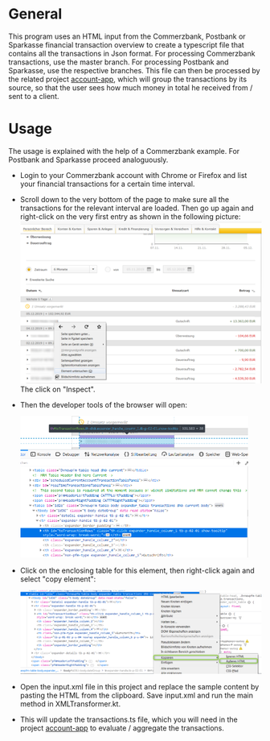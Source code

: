 # General

This program uses an HTML input from the Commerzbank, Postbank or Sparkasse financial transaction overview to create a typescript file that contains all the transactions in Json format. For processing Commerzbank transactions, use the master branch. For processing Postbank and Sparkasse, use the respective branches. This file can then be processed by the related project [account-app](https://github.com/tomreineke/account-app), which will group the transactions by its source, so that the user sees how much money in total he received from / sent to a client.

# Usage
The usage is explained with the help of a Commerzbank example. For Postbank and Sparkasse proceed analoguously.
* Login to your Commerzbank account with Chrome or Firefox and list your financial transactions for a certain time interval. 

* Scroll down to the very bottom of the page to make sure all the transactions for the relevant interval are loaded. Then go up again and right-click on the very first entry as shown in the following picture:
  <img src="https://github.com/tomreineke/bank-account-checker/blob/master/src/resources/images/inspect_element.png" style="zoom:50%;" />
  The click on "Inspect".
  
* Then the developer tools of the browser will open:

  <img src="https://github.com/tomreineke/bank-account-checker/blob/master/src/resources/images/dev_tools.png" style="zoom:50%;" />

* Click on the enclosing table for this element, then right-click again and select "copy element":

  <img src="https://github.com/tomreineke/bank-account-checker/blob/master/src/resources/images/copy_table.png" style="zoom:50%;" />

* Open the input.xml file in this project and replace the sample content by pasting the HTML from the clipboard. Save input.xml and run the main method in XMLTransformer.kt. 

* This will update the transactions.ts file, which you will need in the project [account-app](https://github.com/tomreineke/account-app) to evaluate / aggregate the transactions. 

